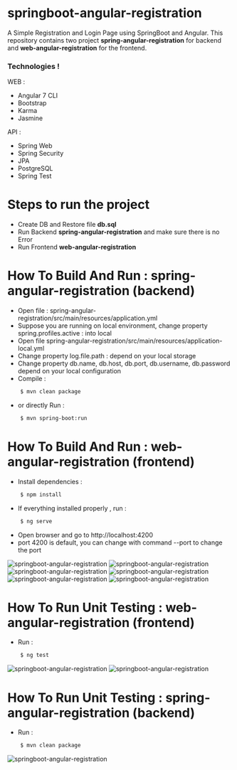 # springboot-angular-registration
A Simple Registration and Login Page using SpringBoot and Angular. This repository contains two project **spring-angular-registration** for backend and **web-angular-registration** for the frontend.

### Technologies !
WEB :
  - Angular 7 CLI
  - Bootstrap
  - Karma
  - Jasmine
  
API :
  - Spring Web
  - Spring Security
  - JPA
  - PostgreSQL
  - Spring Test
  
# Steps to run the project 
  - Create DB and Restore file **db.sql**
  - Run Backend **spring-angular-registration** and make sure there is no Error
  - Run Frontend **web-angular-registration**
  
# How To Build And Run : spring-angular-registration (backend)
  - Open file : spring-angular-registration/src/main/resources/application.yml
  - Suppose you are running on local environment, change property spring.profiles.active : into local
  - Open file spring-angular-registration/src/main/resources/application-local.yml
  - Change property log.file.path : depend on your local storage
  - Change property db.name, db.host, db.port, db.username, db.password depend on your local configuration
  - Compile : 
```sh
    $ mvn clean package
```  
- or directly Run : 
```sh
    $ mvn spring-boot:run
```  

# How To Build And Run : web-angular-registration (frontend)
  - Install dependencies :
```sh
    $ npm install
```  
  - If everything installed properly , run :
```sh
    $ ng serve
```  
  - Open browser and go to http://localhost:4200
  - port 4200 is default, you can change with command --port to change the port

<img src="https://raw.githubusercontent.com/KNIGHTMASTER/Resources/master/SAR/sar-1.png" alt="springboot-angular-registration"/>

<img src="https://raw.githubusercontent.com/KNIGHTMASTER/Resources/master/SAR/sar-2.png" alt="springboot-angular-registration"/>

<img src="https://raw.githubusercontent.com/KNIGHTMASTER/Resources/master/SAR/sar-3.png" alt="springboot-angular-registration"/>

<img src="https://raw.githubusercontent.com/KNIGHTMASTER/Resources/master/SAR/sar-4.png" alt="springboot-angular-registration"/>

<img src="https://raw.githubusercontent.com/KNIGHTMASTER/Resources/master/SAR/sar-5.png" alt="springboot-angular-registration"/>

<img src="https://raw.githubusercontent.com/KNIGHTMASTER/Resources/master/SAR/sar-6.png" alt="springboot-angular-registration"/>

# How To Run Unit Testing : web-angular-registration (frontend)
  - Run :
```sh
    $ ng test
```  

<img src="https://raw.githubusercontent.com/KNIGHTMASTER/Resources/master/SAR/sar-test-1.png" alt="springboot-angular-registration"/>

<img src="https://raw.githubusercontent.com/KNIGHTMASTER/Resources/master/SAR/sar-test-2.png" alt="springboot-angular-registration"/>

# How To Run Unit Testing : spring-angular-registration (backend)
  - Run :
```sh
    $ mvn clean package
```
<img src="https://raw.githubusercontent.com/KNIGHTMASTER/Resources/master/SAR/sar-test-3.png" alt="springboot-angular-registration"/>